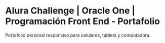 # Alura Challenge | Oracle One | Programación Front End - Portafolio

Portafolio personal responsivo para celulares, tablets y computadora.
